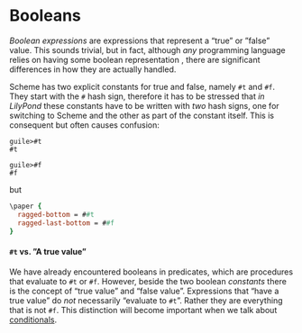 # Booleans

*Boolean expressions* are expressions that represent a “true” or ”false” value.
This sounds trivial, but in fact, although *any* programming language relies on
having some boolean representation , there are significant differences in how
they are actually handled.

Scheme has two explicit constants for true and false, namely `#t` and `#f`.
They start with the `#` hash sign, therefore it has to be stressed that *in
LilyPond* these constants have to be written with *two* hash signs, one for
switching to Scheme and the other as part of the constant itself.  This is
consequent but often causes confusion:

```
guile>#t
#t

guile>#f
#f
```

but

```lilypond
\paper {
  ragged-bottom = ##t
  ragged-last-bottom = ##f
}
```


#### `#t` vs. ”A true value”

We have already encountered booleans in predicates, which are procedures that
evaluate to `#t` or `#f`.  However, beside the two boolean *constants* there is
the concept of “true value” and “false value”. Expressions that “have a true
value” do *not* necessarily “evaluate to `#t`”.  Rather they are everything that
is not `#f`.  This distinction will become important when we talk about
[conditionals](../conditionals.html).
